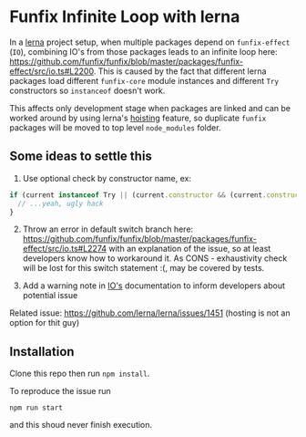 Funfix Infinite Loop with lerna
===============================

In a [lerna](https://github.com/lerna/lerna/) project setup, when multiple packages depend on `funfix-effect` (`IO`), combining IO's from those packages leads to an infinite loop here: https://github.com/funfix/funfix/blob/master/packages/funfix-effect/src/io.ts#L2200.
This is caused by the fact that different lerna packages load different `funfix-core` module instances and different `Try` constructors so `instanceof` doesn't work.

This affects only development stage when packages are linked and can be worked around by using lerna's [hoisting](https://github.com/lerna/lerna/blob/master/doc/hoist.md) feature, so duplicate `funfix` packages will be moved to top level `node_modules` folder.

## Some ideas to settle this

1. Use optional check by constructor name, ex:

  ```typescript
  if (current instanceof Try || (current.constructor && (current.constructor.name === "TSuccess" || current.constructor.name === "TFailure"))) {
    // ...yeah, ugly hack
  }
  ```

2. Throw an error in default switch branch here: https://github.com/funfix/funfix/blob/master/packages/funfix-effect/src/io.ts#L2274 with an explanation of the issue, so at least developers know how to workaround it. As CONS - exhaustivity check will be lost for this switch statement :(, may be covered by tests.

3. Add a warning note in [IO's](https://funfix.org/api/effect/classes/io.html) documentation to inform developers about potential issue

Related issue: https://github.com/lerna/lerna/issues/1451 (hosting is not an option for thit guy)

## Installation

Clone this repo then run `npm install`.

To reproduce the issue run

```
npm run start
```
and this shoud never finish execution.